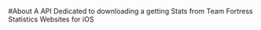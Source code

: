 #About
A API Dedicated to downloading a getting Stats from Team Fortress Statistics Websites for iOS
